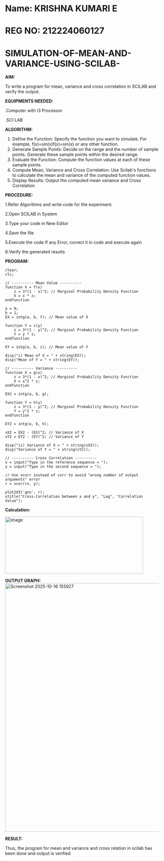 
# Name: KRISHNA KUMARI E
# REG NO: 212224060127

# SIMULATION-OF-MEAN-AND-VARIANCE-USING-SCILAB-
__AIM:__

To write a program for mean, variance and cross correlation in SCILAB and verify the output. 

__EQUIPMENTS NEEDED:__

.Computer with i3 Processor 

.SCI LAB 

__ALGORITHM:__

1. Define the Function: Specify the function you want to simulate. For example, 
f(x)=sin⁡(x)f(x)=sin(x) or any other function. 
2. Generate Sample Points: Decide on the range and the number of sample points. Generate 
these sample points within the desired range. 
3. Evaluate the Function: Compute the function values at each of these sample points. 
4. Compute Mean, Variance and Cross Correlation: Use Scilab's functions to calculate the 
mean and variance of the computed function values. 
5. Display Results: Output the computed mean variance and Cross Correlation 

__PROCEDURE:__ 

1.Refer Algorithms and write code for the experiment. 

2.Open SCILAB in System 

3.Type your code in New Editor 

4.Save the file 

5.Execute the code If any Error, correct it in code and execute again 
  
6.Verify the generated results

__PROGRAM:__

```
clear;
clc;

// ---------- Mean Value ----------
function X = f(x)
    z = 3*(1 - x)^2; // Marginal Probability Density Function 
    X = x * z;
endfunction

a = 0;
b = 1;
EX = intg(a, b, f); // Mean value of X 

function Y = c(y)
    z = 3*(1 - y)^2; // Marginal Probability Density Function 
    Y = y * z;
endfunction

EY = intg(a, b, c); // Mean value of Y 

disp("i) Mean of X = " + string(EX));
disp("Mean of Y = " + string(EY));

// ---------- Variance ----------
function X = g(x)
    z = 3*(1 - x)^2; // Marginal Probability Density Function 
    X = x^2 * z;
endfunction

EX2 = intg(a, b, g);

function Y = h(y)
    z = 3*(1 - y)^2; // Marginal Probability Density Function 
    Y = y^2 * z;
endfunction

EY2 = intg(a, b, h);

vX2 = EX2 - (EX)^2; // Variance of X 
vY2 = EY2 - (EY)^2; // Variance of Y 

disp("ii) Variance of X = " + string(vX2));
disp("Variance of Y = " + string(vY2));

// ---------- Cross Correlation ----------
x = input("Type in the reference sequence = ");
y = input("Type in the second sequence = ");

// Use xcorr instead of corr to avoid "wrong number of output arguments" error
r = xcorr(x, y);

plot2d3('gnn', r);
xtitle("Cross-Correlation between x and y", "Lag", "Correlation Value");

```

__Calculation:__

<img width="452" height="187" alt="image" src="https://github.com/user-attachments/assets/0da8295e-c556-48c7-bb3b-67aa79b51553" />


__OUTPUT GRAPH:__
<img width="1703" height="815" alt="Screenshot 2025-10-16 155927" src="https://github.com/user-attachments/assets/04f156a1-0f63-4002-929a-499c51b2bc70" />


__RESULT:__

Thus, the program for mean and variance and cross relation in scilab has been done and output is verified

